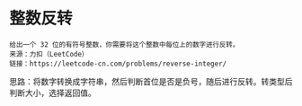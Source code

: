 # 整数反转
```
给出一个 32 位的有符号整数，你需要将这个整数中每位上的数字进行反转。
来源：力扣（LeetCode）
链接：https://leetcode-cn.com/problems/reverse-integer/
```

思路：将数字转换成字符串，然后判断首位是否是负号，随后进行反转。转类型后判断大小，选择返回值。

